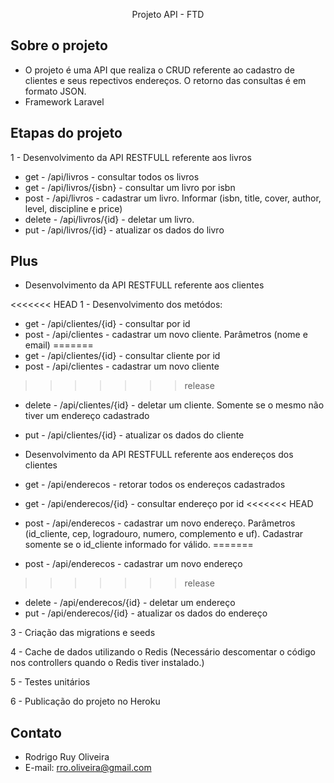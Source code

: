 <p align="center">Projeto API - FTD</p>

## Sobre o projeto

 - O projeto é uma API que realiza o CRUD referente ao cadastro de clientes e seus repectivos endereços. O retorno das consultas é em formato JSON.
 - Framework Laravel

## Etapas do projeto

1 - Desenvolvimento da API RESTFULL referente aos livros

- get 	 - /api/livros - consultar todos os livros
- get 	 - /api/livros/{isbn} - consultar um livro por isbn
- post 	 - /api/livros - cadastrar um livro. Informar (isbn, title, cover, author, level, discipline e price)
- delete - /api/livros/{id} - deletar um livro.
- put 	 - /api/livros/{id} - atualizar os dados do livro

## Plus 
- Desenvolvimento da API RESTFULL referente aos clientes
 
<<<<<<< HEAD
1 - Desenvolvimento dos metódos:
- get 	 - /api/clientes/{id} - consultar por id
- post 	 - /api/clientes - cadastrar um novo cliente. Parâmetros (nome e email)
=======
- get 	 - /api/clientes/{id} - consultar cliente por id
- post 	 - /api/clientes - cadastrar um novo cliente
>>>>>>> release
- delete - /api/clientes/{id} - deletar um cliente. Somente se o mesmo não tiver um endereço cadastrado
- put 	 - /api/clientes/{id} - atualizar os dados do cliente

- Desenvolvimento da API RESTFULL referente aos endereços dos clientes
- get	 - /api/enderecos - retorar todos os endereços cadastrados
- get 	 - /api/enderecos/{id} - consultar endereço por id
<<<<<<< HEAD
- post 	 - /api/enderecos - cadastrar um novo endereço. Parâmetros (id_cliente, cep, logradouro, numero, complemento e uf). Cadastrar somente se o id_cliente informado for válido.
=======
- post 	 - /api/enderecos - cadastrar um novo endereço
>>>>>>> release
- delete - /api/enderecos/{id} - deletar um endereço
- put 	 - /api/enderecos/{id} - atualizar os dados do endereço

3 - Criação das migrations e seeds

4 - Cache de dados utilizando o Redis (Necessário descomentar o código nos controllers quando o Redis tiver instalado.)

5 - Testes unitários

6 - Publicação do projeto no Heroku

## Contato

- Rodrigo Ruy Oliveira
- E-mail: rro.oliveira@gmail.com

